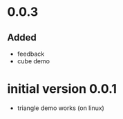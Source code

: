 # 0.0.3

## Added

* feedback
* cube demo

# initial version 0.0.1

* triangle demo works (on linux)
